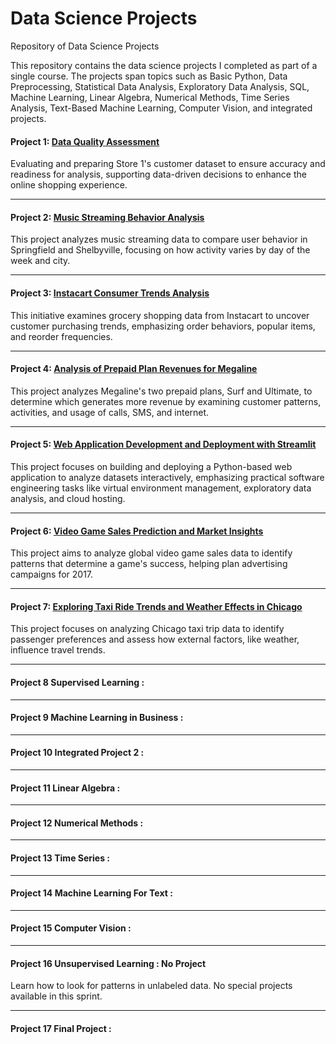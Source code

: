 # Data Science Projects
Repository of Data Science Projects

This repository contains the data science projects I completed as part of a single course. The projects span topics such as Basic Python, Data Preprocessing, Statistical Data Analysis, Exploratory Data Analysis, SQL, Machine Learning, Linear Algebra, Numerical Methods, Time Series Analysis, Text-Based Machine Learning, Computer Vision, and integrated projects.

#### Project 1: [Data Quality Assessment](https://github.com/CARB85/Data_scientist_projects/tree/Project-1-Data-Quality-Assessment)
Evaluating and preparing Store 1's customer dataset to ensure accuracy and readiness for analysis, supporting data-driven decisions to enhance the online shopping experience.

---------------------------------------------
#### Project 2: [Music Streaming Behavior Analysis](https://github.com/CARB85/Data_scientist_projects/tree/Project-2-Music-Streaming-Behavior-Analysis)
This project analyzes music streaming data to compare user behavior in Springfield and Shelbyville, focusing on how activity varies by day of the week and city.

---------------------------------------------
#### Project 3:  [Instacart Consumer Trends Analysis](https://github.com/CARB85/Data_scientist_projects/tree/Project-3-Instacart-Consumer-Trends-Analysis)
This initiative examines grocery shopping data from Instacart to uncover customer purchasing trends, emphasizing order behaviors, popular items, and reorder frequencies.

---------------------------------------------
#### Project 4:  [Analysis of Prepaid Plan Revenues for Megaline](https://github.com/CARB85/Data_scientist_projects/tree/Project-4-Analysis-of-Prepaid-Plan-Revenues-for-Megaline)
This project analyzes Megaline's two prepaid plans, Surf and Ultimate, to determine which generates more revenue by examining customer patterns, activities, and usage of calls, SMS, and internet.

---------------------------------------------
#### Project 5: [Web Application Development and Deployment with Streamlit](https://github.com/CARB85/Data_scientist_projects/tree/Project-5-Web-Application-Development-and-Deployment-with-Streamlit)
This project focuses on building and deploying a Python-based web application to analyze datasets interactively, emphasizing practical software engineering tasks like virtual environment management, exploratory data analysis, and cloud hosting.

---------------------------------------------
#### Project 6: [Video Game Sales Prediction and Market Insights](https://github.com/CARB85/Data_scientist_projects/tree/Project-6-Video-Game-Sales-Prediction-and-Market-Insights)
This project aims to analyze global video game sales data to identify patterns that determine a game's success, helping plan advertising campaigns for 2017.

---------------------------------------------
#### Project 7:  [Exploring Taxi Ride Trends and Weather Effects in Chicago](https://github.com/CARB85/Data_scientist_projects/tree/Project-7-Exploring-Taxi-Ride-Trends-and-Weather-Effects-in-Chicago)
This project focuses on analyzing Chicago taxi trip data to identify passenger preferences and assess how external factors, like weather, influence travel trends.

---------------------------------------------
#### Project 8 Supervised Learning : 

---------------------------------------------
#### Project 9 Machine Learning in Business : 

---------------------------------------------
#### Project 10 Integrated Project 2 : 
---------------------------------------------
#### Project 11 Linear Algebra : 

---------------------------------------------
#### Project 12 Numerical Methods : 
---------------------------------------------
#### Project 13 Time Series :

---------------------------------------------
#### Project 14 Machine Learning For Text : 
---------------------------------------------
#### Project 15 Computer Vision : 

---------------------------------------------
#### Project 16 Unsupervised Learning : No Project
Learn how to look for patterns in unlabeled data. No special projects available in this sprint.

---------------------------------------------
#### Project 17 Final Project : 
